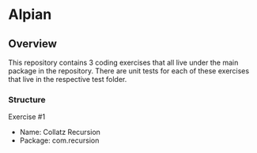 # Alpian

## Overview
This repository contains 3 coding exercises that all live under the main package in the repository. There are unit tests for each of these exercises that live in the respective test folder.

### Structure
Exercise #1
 - Name: Collatz Recursion
 - Package: com.recursion
